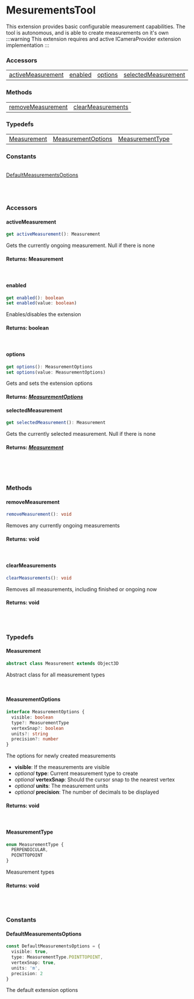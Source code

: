 # MesurementsTool
This extension provides basic configurable measurement capabilities. The tool is autonomous, and is able to create measurements on it's own
:::warning
This extension requires and active ICameraProvider extension implementation
:::

### <h3>Accessors</h3>
|  	|   |   |   | 
|---    |---     |---    |--- 
| [activeMeasurement](/viewer/measurements-tool-api.md#activemeasurement) | [enabled](/viewer/measurements-tool-api.md#enabled) | [options](/viewer/measurements-tool-api.md#options) | [selectedMeasurement](/viewer/measurements-tool-api.md#selectedmeasurement) 



### <h3>Methods</h3>
|  	| 	| 	
|---	|---	
| [removeMeasurement](/viewer/measurements-tool-api.md#removemeasurement) | [clearMeasurements](/viewer/measurements-tool-api.md#clearmeasurements) 


### <h3>Typedefs</h3>
|  	| 	|   | 	
|---	|---	|---
| [Measurement](/viewer/measurements-tool-api.md#measurement) | [MeasurementOptions](/viewer/measurements-tool-api.md#measurementoptions) | [MeasurementType](/viewer/measurements-tool-api.md#measurementtype) 


### <h3>Constants</h3>
|  	| 	
|---	
[DefaultMeasurementsOptions](/viewer/speckle-renderer-api.md#defaultmeasurementsoptions)

<br><br>

### <h3>Accessors</h3>

#### <b>activeMeasurement</b>
```ts
get activeMeasurement(): Measurement
```
Gets the currently ongoing measurement. Null if there is none

#### Returns: Measurement

<br>

#### <b>enabled</b>
```ts
get enabled(): boolean
set enabled(value: boolean)
```
Enables/disables the extension

#### Returns: boolean

<br>


#### <b>options</b>
```ts
get options(): MeasurementOptions
set options(value: MeasurementOptions)
```
Gets and sets the extension options
#### Returns: [*MeasurementOptions*](/viewer/speckle-renderer-api.md#defaultmeasurementsoptions)

#### <b>selectedMeasurement</b>
```ts
get selectedMeasurement(): Measurement
```
Gets the currently selected measurement. Null if there is none

#### Returns: [*Measurement*](/viewer/speckle-renderer-api.md#measurement)

<br>

<br>
<br>

### <h3>Methods</h3>
#### <b>removeMeasurement</b>
```ts
removeMeasurement(): void
```
Removes any currently ongoing measurements  
#### Returns: void

<br>

#### <b>clearMeasurements</b>
```ts
clearMeasurements(): void
```
Removes all measurements, including finished or ongoing now 
#### Returns: void


<br>
<br>

### <h3>Typedefs</h3>
#### <b>Measurement</b>
```ts
abstract class Measurement extends Object3D 
```
Abstract class for all measurement types

<br>

#### <b>MeasurementOptions</b>
```ts
interface MeasurementOptions {
  visible: boolean
  type?: MeasurementType
  vertexSnap?: boolean
  units?: string
  precision?: number
}
```
The options for newly created measurements
- **visible**: If the measurements are visible
- *optional* **type**: Current measurement type to create 
- *optional* **vertexSnap**: Should the cursor snap to the nearest vertex
- *optional* **units**: The measurement units
- *optional* **precision**: The number of decimals to be displayed
#### Returns: void

<br>

#### <b>MeasurementType</b>
```ts
enum MeasurementType {
  PERPENDICULAR,
  POINTTOPOINT
}
```
Measurement types
#### Returns: void

<br>
<br>

### <h3>Constants</h3>
#### <b>DefaultMeasurementsOptions</b>
```ts
const DefaultMeasurementsOptions = {
  visible: true,
  type: MeasurementType.POINTTOPOINT,
  vertexSnap: true,
  units: 'm',
  precision: 2
}
```
The default extension options